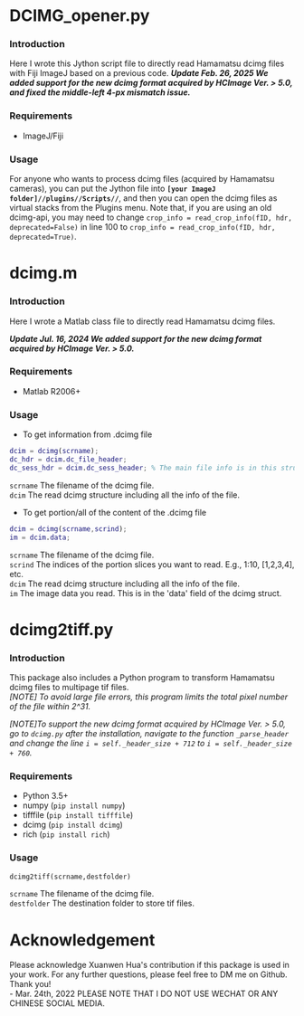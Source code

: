 # DCIMG_opener.py
### Introduction
Here I wrote this Jython script file to directly read Hamamatsu dcimg files with Fiji ImageJ based on a previous code.
<em><b>Update Feb. 26, 2025  We added support for the new dcimg format acquired by HCImage Ver. > 5.0, and fixed the middle-left 4-px mismatch issue. </b></em>

### Requirements
- ImageJ/Fiji

### Usage
For anyone who wants to process dcimg files (acquired by Hamamatsu cameras), you can put the Jython file into **`[your ImageJ folder]//plugins//Scripts//`**, and then you can open the dcimg files as virtual stacks from the Plugins menu.
Note that, if you are using an old dcimg-api, you may need to change `crop_info = read_crop_info(fID, hdr, deprecated=False)` in line 100 to `crop_info = read_crop_info(fID, hdr, deprecated=True)`.

# dcimg.m
### Introduction
Here I wrote a Matlab class file to directly read Hamamatsu dcimg files.

<em><b>Update Jul. 16, 2024  We added support for the new dcimg format acquired by HCImage Ver. > 5.0.</b></em>

### Requirements
- Matlab R2006+

### Usage
- To get information from .dcimg file
```matlab
dcim = dcimg(scrname);
dc_hdr = dcim.dc_file_header;
dc_sess_hdr = dcim.dc_sess_header; % The main file info is in this struct
```
`scrname` The filename of the dcimg file.\
`dcim` The read dcimg structure including all the info of the file.
- To get portion/all of the content of the .dcimg file
```matlab
dcim = dcimg(scrname,scrind);
im = dcim.data;
```
`scrname` The filename of the dcimg file.\
`scrind` The indices of the portion slices you want to read. E.g., 1:10, \[1,2,3,4\], etc.\
`dcim` The read dcimg structure including all the info of the file.\
`im` The image data you read. This is in the 'data' field of the dcimg struct.

# dcimg2tiff.py
### Introduction
This package also includes a Python program to transform Hamamatsu dcimg files to multipage tif files.\
<em>\[NOTE\] To avoid large file errors, this program limits the total pixel number of the file within 2^31.</em>

<em>\[NOTE\]To support the new dcimg format acquired by HCImage Ver. > 5.0, go to `dcimg.py` after the installation, navigate to the function `_parse_header` and change the line `i = self._header_size + 712` to `i = self._header_size + 760`. </em>

### Requirements
- Python 3.5+
- numpy (```pip install numpy```)
- tifffile (```pip install tifffile```)
- dcimg (```pip install dcimg```)
- rich (```pip install rich```)
### Usage
```python
dcimg2tiff(scrname,destfolder)
```

`scrname` The filename of the dcimg file.\
`destfolder` The destination folder to store tif files.

# Acknowledgement
Please acknowledge Xuanwen Hua's contribution if this package is used in your work. 
For any further questions, please feel free to DM me on Github. Thank you!\
\- Mar. 24th, 2022
PLEASE NOTE THAT I DO NOT USE WECHAT OR ANY CHINESE SOCIAL MEDIA.
